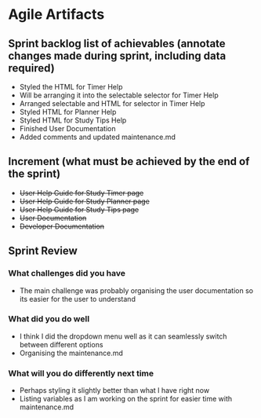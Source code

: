 # Agile Artifacts 

## Sprint backlog list of achievables (annotate changes made during sprint, including data required)
 - Styled the HTML for Timer Help
 - Will be arranging it into the selectable selector for Timer Help
 - Arranged selectable and HTML for selector in Timer Help 
 - Styled HTML for Planner Help
 - Styled HTML for Study Tips Help
 - Finished User Documentation
 - Added comments and updated maintenance.md

## Increment (what must be achieved by the end of the sprint)
- ~~User Help Guide for Study Timer page~~
- ~~User Help Guide for Study Planner page~~
- ~~User Help Guide for Study Tips page~~
- ~~User Documentation~~ 
- ~~Developer Documentation~~


## Sprint Review 
### What challenges did you have
- The main challenge was probably organising the user documentation so its easier for the user to understand
### What did you do well
- I think I did the dropdown menu well as it can seamlessly switch between different options 
- Organising the maintenance.md 
### What will you do differently next time
- Perhaps styling it slightly better than what I have right now
- Listing variables as I am working on the sprint for easier time with maintenance.md
